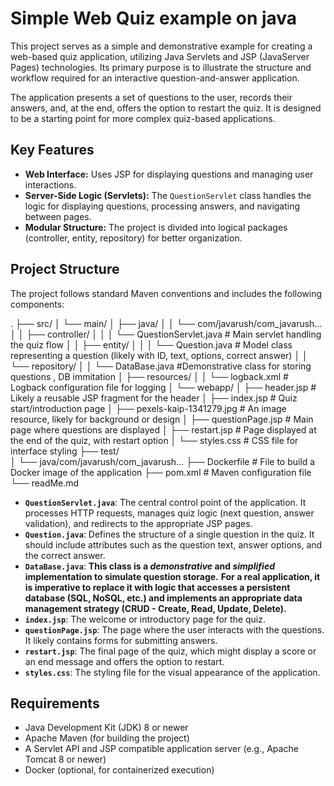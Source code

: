 # Simple Web Quiz example on java

This project serves as a simple and demonstrative example for creating a web-based quiz application, utilizing Java Servlets and JSP (JavaServer Pages) technologies. Its primary purpose is to illustrate the structure and workflow required for an interactive question-and-answer application.

The application presents a set of questions to the user, records their answers, and, at the end, offers the option to restart the quiz. It is designed to be a starting point for more complex quiz-based applications.

## Key Features

* **Web Interface:** Uses JSP for displaying questions and managing user interactions.
* **Server-Side Logic (Servlets):** The `QuestionServlet` class handles the logic for displaying questions, processing answers, and navigating between pages.
* **Modular Structure:** The project is divided into logical packages (controller, entity, repository) for better organization.

## Project Structure

The project follows standard Maven conventions and includes the following components:

.
├── src/
│   └── main/
│       ├── java/
│       │   └── com/javarush/com_javarush...
│       │       ├── controller/
│       │       │   └── QuestionServlet.java     # Main servlet handling the quiz flow
│       │       ├── entity/
│       │       │   └── Question.java            # Model class representing a question (likely with ID, text, options, correct answer)
│       │       └── repository/
│       │           └── DataBase.java            #Demonstrative class for storing questions , DB immitation
│       ├── resources/
│       │   └── logback.xml            # Logback configuration file for logging
│       └── webapp/
│           ├── header.jsp             # Likely a reusable JSP fragment for the header
│           ├── index.jsp              # Quiz start/introduction page
│           ├── pexels-kaip-1341279.jpg # An image resource, likely for background or design
│           ├── questionPage.jsp       # Main page where questions are displayed
│           ├── restart.jsp            # Page displayed at the end of the quiz, with restart option
│           └── styles.css             # CSS file for interface styling
├── test/                           
│   └── java/com/javarush/com_javarush... 
├── Dockerfile                       # File to build a Docker image of the application
├── pom.xml                          # Maven configuration file
└── readMe.md                      

* **`QuestionServlet.java`**: The central control point of the application. It processes HTTP requests, manages quiz logic (next question, answer validation), and redirects to the appropriate JSP pages.
* **`Question.java`**: Defines the structure of a single question in the quiz. It should include attributes such as the question text, answer options, and the correct answer.
* **`DataBase.java`**: **This class is a *demonstrative* and *simplified* implementation to simulate question storage.** **For a real application, it is imperative to replace it with logic that accesses a persistent database (SQL, NoSQL, etc.) and implements an appropriate data management strategy (CRUD - Create, Read, Update, Delete).**
* **`index.jsp`**: The welcome or introductory page for the quiz.
* **`questionPage.jsp`**: The page where the user interacts with the questions. It likely contains forms for submitting answers.
* **`restart.jsp`**: The final page of the quiz, which might display a score or an end message and offers the option to restart.
* **`styles.css`**: The styling file for the visual appearance of the application.

## Requirements
* Java Development Kit (JDK) 8 or newer
* Apache Maven (for building the project)
* A Servlet API and JSP compatible application server (e.g., Apache Tomcat 8 or newer)
* Docker (optional, for containerized execution)

